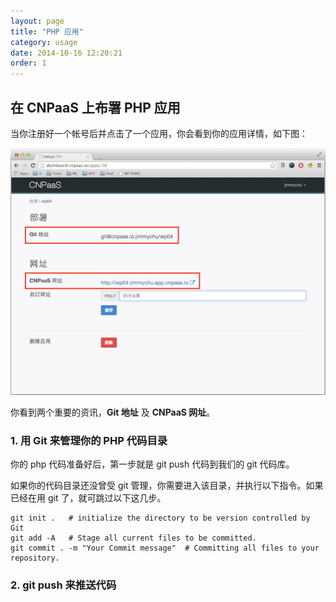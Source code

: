 ```yaml
---
layout: page
title: "PHP 应用"
category: usage
date: 2014-10-16 12:20:21
order: 1
---
```


## 在 CNPaaS 上布署 PHP 应用

当你注册好一个帐号后并点击了一个应用，你会看到你的应用详情，如下图：

![应用详情](/images/usage-php-apps/01-app-details.png) 

你看到两个重要的资讯，**Git 地址** 及 **CNPaaS 网址**。

### 1. 用 Git 来管理你的 PHP 代码目录

你的 php 代码准备好后，第一步就是 git push 代码到我们的 git 代码库。

如果你的代码目录还没曾受 git 管理，你需要进入该目录，并执行以下指令。如果已经在用 git 了，就可跳过以下这几步。

	git init .   # initialize the directory to be version controlled by Git
	git add -A   # Stage all current files to be committed.
	git commit . -m "Your Commit message"  # Committing all files to your repository.

### 2. git push 来推送代码

